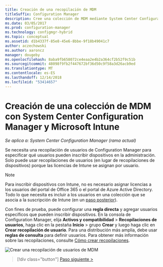 ```yaml
---
title: Creación de una recopilación de MDM
titleSuffix: Configuration Manager
description: Cree una colección de MDM mediante System Center Configuration Manager.
ms.date: 03/05/2017
ms.prod: configuration-manager
ms.technology: configmgr-hybrid
ms.topic: conceptual
ms.assetid: d1b4337f-85e8-45e6-8bbe-9f18b49041c7
author: aczechowski
ms.author: aaroncz
manager: dougeby
ms.openlocfilehash: 8aba9fb658072ce4eaa2e4b2a364cf2b52f9c51b
ms.sourcegitcommit: 48098f9fb2f447672bf36d50c9f58a3d26acb9ed
ms.translationtype: MT
ms.contentlocale: es-ES
ms.lasthandoff: 12/14/2018
ms.locfileid: "53414657"
---
```

# <a name="create-an-mdm-collection-with-system-center-configuration-manager-and-microsoft-intune"></a>Creación de una colección de MDM con System Center Configuration Manager y Microsoft Intune

*Se aplica a: System Center Configuration Manager (rama actual)*

Se necesita una recopilación de usuarios de Configuration Manager para especificar qué usuarios pueden inscribir dispositivos en la administración. Solo puede usar recopilaciones de usuarios (en lugar de recopilaciones de dispositivos) porque las licencias de Intune se asignan por usuario.

> [!NOTE]
> Para inscribir dispositivos con Intune, no es necesario asignar licencias a los usuarios del portal de Office 365 o el portal de Azure Active Directory. Todo lo que necesita es incluir a los usuarios en una colección que se asocia a la suscripción de Intune (en un [paso posterior](configure-intune-subscription.md)).

Con fines de prueba, puede configurar una **regla directa** y agregar usuarios específicos que pueden inscribir dispositivos. En la consola de Configuration Manager, elija **Activos y compatibilidad** > **Recopilaciones de usuarios**, haga clic en la pestaña **Inicio** > grupo **Crear** y luego haga clic en **Crear recopilación de usuario**. Para una distribución más amplia, debe usar **reglas de consulta** para definir usuarios. Para obtener más información sobre las recopilaciones, consulte [Cómo crear recopilaciones](https://technet.microsoft.com/library/mt629371.aspx).

![Crear una recopilación de usuarios de MDM](../media/mdm-create-user-collection.png)

> [!div class="button"]
> [Paso siguiente >](confirm-dns.md)
